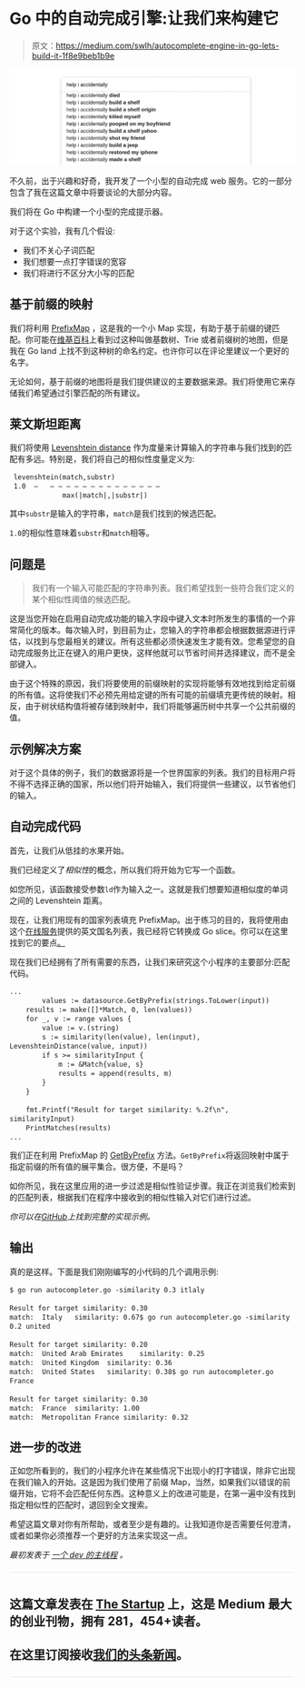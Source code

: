 # Go 中的自动完成引擎:让我们来构建它

> 原文：<https://medium.com/swlh/autocomplete-engine-in-go-lets-build-it-1f8e9beb1b9e>

![](img/b5bff9fdec76eea0858086b92e3ef3d7.png)

不久前，出于兴趣和好奇，我开发了一个小型的自动完成 web 服务。它的一部分包含了我在这篇文章中将要谈论的大部分内容。

我们将在 Go 中构建一个小型的完成提示器。

对于这个实验，我有几个假设:

*   我们不关心子词匹配
*   我们想要一点打字错误的宽容
*   我们将进行不区分大小写的匹配

## 基于前缀的映射

我们将利用 [PrefixMap](https://github.com/alediaferia/prefixmap) ，这是我的一个小 Map 实现，有助于基于前缀的键匹配。你可能在[维基百科](https://en.wikipedia.org/wiki/Trie)上看到过这种叫做基数树、Trie 或者前缀树的地图，但是我在 Go land 上找不到这种树的命名约定。也许你可以在评论里建议一个更好的名字。

无论如何，基于前缀的地图将是我们提供建议的主要数据来源。我们将使用它来存储我们希望通过引擎匹配的所有建议。

## 莱文斯坦距离

我们将使用 [Levenshtein distance](https://en.wikipedia.org/wiki/Levenshtein_distance) 作为度量来计算输入的字符串与我们找到的匹配有多远。特别是，我们将自己的相似性度量定义为:

```
 levenshtein(match,substr)
 1.0  —   — — — — — — — — — — — — — — 
             max(|match|,|substr|)
```

其中`substr`是输入的字符串，`match`是我们找到的候选匹配。

`1.0`的相似性意味着`substr`和`match`相等。

## 问题是

> 我们有一个输入可能匹配的字符串列表。我们希望找到一些符合我们定义的某个相似性阈值的候选匹配。

这是当您开始在启用自动完成功能的输入字段中键入文本时所发生的事情的一个非常简化的版本。每次输入时，到目前为止，您输入的字符串都会根据数据源进行评估，以找到与您最相关的建议。所有这些都必须快速发生才能有效。您希望您的自动完成服务比正在键入的用户更快，这样他就可以节省时间并选择建议，而不是全部键入。

由于这个特殊的原因，我们将要使用的前缀映射的实现将能够有效地找到给定前缀的所有值。这将使我们不必预先用给定键的所有可能的前缀填充更传统的映射。相反，由于树状结构值将被存储到映射中，我们将能够遍历树中共享一个公共前缀的值。

## 示例解决方案

对于这个具体的例子，我们的数据源将是一个世界国家的列表。我们的目标用户将不得不选择正确的国家，所以他们将开始输入，我们将提供一些建议，以节省他们的输入。

## 自动完成代码

首先，让我们从低挂的水果开始。

我们已经定义了*相似性*的概念，所以我们将开始为它写一个函数。

如您所见，该函数接受参数`ld`作为输入之一。这就是我们想要知道相似度的单词之间的 Levenshtein 距离。

现在，让我们用现有的国家列表填充 PrefixMap。出于练习的目的，我将使用由这个[在线服务](http://www.countries-list.info/Download-List)提供的英文国名列表，我已经将它转换成 Go slice。你可以在这里找到它的要点[。](https://gist.github.com/alediaferia/0ca95bd099a5236b6a5cd676b00b7984)

现在我们已经拥有了所有需要的东西，让我们来研究这个小程序的主要部分:匹配代码。

```
...
        values := datasource.GetByPrefix(strings.ToLower(input))
	results := make([]*Match, 0, len(values))
	for _, v := range values {
		value := v.(string)
		s := similarity(len(value), len(input), LevenshteinDistance(value, input))
		if s >= similarityInput {
			m := &Match{value, s}
			results = append(results, m)
		}
	}

	fmt.Printf("Result for target similarity: %.2f\n", similarityInput)
	PrintMatches(results)
...
```

我们正在利用 PrefixMap 的 [GetByPrefix](https://godoc.org/github.com/alediaferia/prefixmap#PrefixMap.GetByPrefix) 方法。`GetByPrefix`将返回映射中属于指定前缀的所有值的展平集合。很方便，不是吗？

如你所见，我在这里应用的进一步过滤是相似性验证步骤。我正在浏览我们检索到的匹配列表，根据我们在程序中接收到的相似性输入对它们进行过滤。

*你可以在*[*GitHub*](https://github.com/alediaferia/blog-examples/tree/master/go-autocompleter-example)*上找到完整的实现示例。*

## 输出

真的是这样。下面是我们刚刚编写的小代码的几个调用示例:

```
$ go run autocompleter.go -similarity 0.3 itlaly

Result for target similarity: 0.30
match: 	Italy	similarity: 0.67$ go run autocompleter.go -similarity 0.2 united

Result for target similarity: 0.20
match: 	United Arab Emirates	similarity: 0.25	
match: 	United Kingdom	similarity: 0.36	
match: 	United States	similarity: 0.38$ go run autocompleter.go France

Result for target similarity: 0.30
match: 	France	similarity: 1.00	
match: 	Metropolitan France	similarity: 0.32
```

## 进一步的改进

正如您所看到的，我们的小程序允许在某些情况下出现小的打字错误，除非它出现在我们输入的开始。这是因为我们使用了前缀 Map，当然，如果我们以错误的前缀开始，它将不会匹配任何东西。这种意义上的改进可能是，在第一遍中没有找到指定相似性的匹配时，退回到全文搜索。

希望这篇文章对你有所帮助，或者至少是有趣的。让我知道你是否需要任何澄清，或者如果你必须推荐一个更好的方法来实现这一点。

*最初发表于* [*一个 dev 的主线程*](https://alediaferia.com/2018/01/06/autocomplete-engine-go/) *。*

![](img/731acf26f5d44fdc58d99a6388fe935d.png)

## 这篇文章发表在 [The Startup](https://medium.com/swlh) 上，这是 Medium 最大的创业刊物，拥有 281，454+读者。

## 在这里订阅接收[我们的头条新闻](http://growthsupply.com/the-startup-newsletter/)。

![](img/731acf26f5d44fdc58d99a6388fe935d.png)